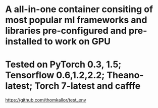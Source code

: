 
# A all-in-one container consiting of most popular ml frameworks and libraries pre-configured and pre-installed to work on GPU

# Tested on PyTorch 0.3, 1.5; Tensorflow 0.6,1.2,2.2; Theano-latest; Torch 7-latest and cafffe
https://github.com/thomkallor/test_env
